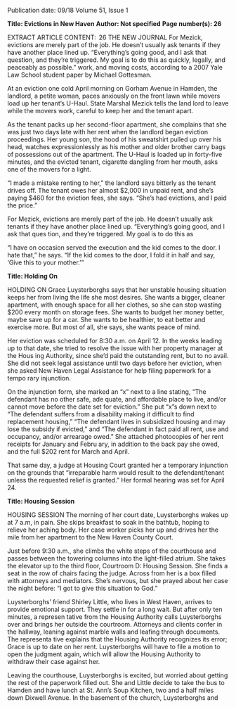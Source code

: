 Publication date: 09/18
Volume 51, Issue 1

**Title: Evictions in New Haven**
**Author: Not specified**
**Page number(s): 26**

EXTRACT ARTICLE CONTENT:
 26
THE  NEW  JOURNAL
For Mezick, evictions are merely part of the 
job. He doesn’t usually ask tenants if they 
have another place lined up. “Everything’s 
going good, and I ask that question, and 
they’re triggered. My goal is to do this as 
quickly, legally, and peaceably as possible.”
work, and moving costs, according to a 2007 Yale Law 
School student paper by Michael Gottesman.


At an eviction one cold April morning on Gorham 
Avenue in Hamden, the landlord, a petite woman, paces 
anxiously on the front lawn while movers load up her 
tenant’s U-Haul. State Marshal Mezick tells the land­
lord to leave while the movers work, careful to keep her 
and the tenant apart. 

As the tenant packs up her second-floor apartment, 
she complains that she was just two days late with her 
rent when the landlord began eviction proceedings. Her 
young son, the hood of his sweatshirt pulled up over his 
head, watches expressionlessly as his mother and older 
brother carry bags of possessions out of the apartment. 
The U-Haul is loaded up in forty-five minutes, and the 
evicted tenant, cigarette dangling from her mouth, asks 
one of the movers for a light.

“I made a mistake renting to her,” the landlord says 
bitterly as the tenant drives off. The tenant owes her 
almost $2,000 in unpaid rent, and she’s paying $460 for 
the eviction fees, she says. “She’s had evictions, and I 
paid the price.”

For Mezick, evictions are merely part of the job. He 
doesn’t usually ask tenants if they have another place 
lined up. “Everything’s going good, and I ask that ques­
tion, and they’re triggered. My goal is to do this as 

“I have on occasion served the execution and the kid 
comes to the door. I hate that,” he says. “If the kid comes 
to the door, I fold it in half and say, ‘Give this to your 
mother.’”


**Title: Holding On**

HOLDING ON
Grace Luysterborghs says that her unstable housing 
situation keeps her from living the life she most desires. 
She wants a bigger, cleaner apartment, with enough 
space for all her clothes, so she can stop wasting $200 
every month on storage fees. She wants to budget her 
money better, maybe save up for a car. She wants to be 
healthier, to eat better and exercise more. But most of 
all, she says, she wants peace of mind.

Her eviction was scheduled for 8:30 a.m. on April 
12. In the weeks leading up to that date, she tried to 
resolve the issue with her property manager at the Hous­
ing Authority, since she’d paid the outstanding rent, but 
to no avail.  She did not seek legal assistance until two 
days before her eviction, when she asked New Haven 
Legal Assistance for help filing paperwork for a tempo­
rary injunction.

On the injunction form, she marked an “x” next to 
a line stating, “The defendant has no other safe, ade­
quate, and affordable place to live, and/or cannot move 
before the date set for eviction.” She put “x”s down next 
to “The defendant suffers from a disability making it 
difficult to find replacement housing,” “The defendant 
lives in subsidized housing and may lose the subsidy if 
evicted,” and “The defendant in fact paid all rent, use 
and occupancy, and/or arrearage owed.” She attached 
photocopies of her rent receipts for January and Febru­
ary, in addition to the back pay she owed, and the full 
$202 rent for March and April.

That same day, a judge at Housing Court granted her 
a temporary injunction on the grounds that “irreparable 
harm would result to the defendant/tenant unless the 
requested relief is granted.” Her formal hearing was set 
for April 24.


**Title: Housing Session**

HOUSING SESSION
The morning of her court date, Luysterborghs wakes 
up at 7 a.m, in pain. She skips breakfast to soak in the 
bathtub, hoping to relieve her aching body. Her case­
worker picks her up and drives her the mile from her 
apartment to the New Haven County Court.

Just before 9:30 a.m., she climbs the white steps of the 
courthouse and passes between the towering columns 
into the light-filled atrium. She takes the elevator up 
to the third floor, Courtroom D: Housing Session. She 
finds a seat in the row of chairs facing the judge. Across 
from her is a box filled with attorneys and mediators. 
She’s nervous, but she prayed about her case the night 
before: “I got to give this situation to God.”

Luysterborghs’ friend Shirley Little, who lives in West 
Haven, arrives to provide emotional support. They settle 
in for a long wait. But after only ten minutes, a represen­
tative from the Housing Authority calls Luysterborghs 
over and brings her outside the courtroom. Attorneys 
and clients confer in the hallway, leaning against marble 
walls and leafing through documents. The representa­
tive explains that the Housing Authority recognizes its 
error; Grace is up to date on her rent. Luysterborghs will 
have to file a motion to open the judgment again, which 
will allow the Housing Authority to withdraw their case 
against her.

Leaving the courthouse, Luysterborghs is excited, but 
worried about getting the rest of the paperwork filled 
out. She and Little decide to take the bus to Hamden 
and have lunch at St. Ann’s Soup Kitchen, two and a 
half miles down Dixwell Avenue.
In the basement of the church, Luysterborghs and